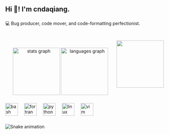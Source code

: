 <h2 align="left">Hi 👋! I'm cndaqiang.</h2>

###

<p align="left">💻 Bug producer, code mover, and code-formatting perfectionist.</p>

###

<br clear="both">

<img align="right" height="150" src="https://cndaqiang.github.io/favicon.jpg"  />



###

<div align="center">
  <img src="https://github-readme-stats.vercel.app/api?username=cndaqiang&hide_title=false&hide_rank=false&show_icons=true&include_all_commits=true&count_private=true&disable_animations=false&theme=transparent&locale=en&hide_border=false&order=1" height="150" alt="stats graph"  />
  <img src="https://github-readme-stats.vercel.app/api/top-langs?username=cndaqiang&locale=en&hide_title=false&layout=compact&card_width=320&langs_count=5&theme=transparent&hide_border=false&order=2" height="150" alt="languages graph"  />
</div>

###

<div align="left">
  <img src="https://skillicons.dev/icons?i=bash" height="40" alt="bash logo"  />
  <img width="12" />
  <img src="https://skillicons.dev/icons?i=fortran" height="40" alt="fortran logo"  />
  <img width="12" />
  <img src="https://skillicons.dev/icons?i=py" height="40" alt="python logo"  />
  <img width="12" />
  <img src="https://skillicons.dev/icons?i=linux" height="40" alt="linux logo"  />
  <img width="12" />
  <img src="https://skillicons.dev/icons?i=vim" height="40" alt="vim logo"  />
</div>

###

<img src="https://raw.githubusercontent.com/cndaqiang/cndaqiang/output/snake.svg" alt="Snake animation" />

###
